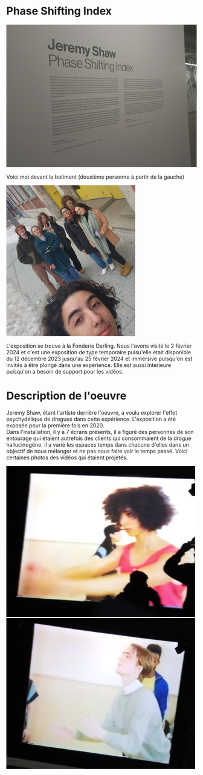 # Phase Shifting Index

![photo](media/affiche_expo.jpg)


Voici moi devant le batiment (deuxième personne à partir de la gauche)

<img src="media/photo_moi_devant.jpg" with="300" height="400"/>

L'exposition se trouve à la Fonderie Darling. Nous l'avons visité le 2 février 2024 et c'est une exposition
de type temporaire puisu'elle était disponible du 12 décembre 2023 jusqu'au 25 février 2024 et immersive puisqu'on
est invités à être plongé dans une expérience. Elle est aussi interieure puisqu'on a besoin de support 
pour les vidéos.

# **Description de l'oeuvre**

Jeremy Shaw, étant l'artiste derrière l'oeuvre, a voulu explorer l'effet psychydélique de drogues dans cette 
expérience. L'exposition a été exposée pour la première fois en 2020.<br/>
Dans l'installation, il y a 7 écrans présents, il a figuré des personnes de son entourage qui étaient autrefois 
des clients qui consommaient de la drogue hallucinogène. Il a varié les espaces temps dans chacune d'elles dans 
un objectif de nous mélanger et ne pas nous faire voir le temps passé. Voici certaines photos des vidéos qui étaient projetés.

<img src="media/video_danse_dynamique.jpg" width="500" height="400" />                             <img src="media/video_danse_robot.jpg" width="500" height="400" />
